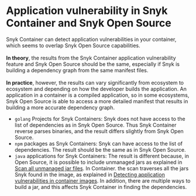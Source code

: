 # Application vulnerability in Snyk Container and Snyk Open Source

Snyk Container can detect application vulnerabilities in your container, which seems to overlap Snyk Open Source capabilities.\
\
**In theory**, the results from the Snyk Container application vulnerability feature and Snyk Open Source should be the same, especially if Snyk is building a dependency graph from the same manifest files.\
\
**In practice**, however, the results can vary significantly from ecosystem to ecosystem and depending on how the developer builds the application. An application in a container is a compiled application, so in some ecosystems, Snyk Open Source is able to access a more detailed manifest that results in building a more accurate dependency graph.

* `golang` Projects for Snyk Containers: Snyk does not have access to the list of dependencies as in Snyk Open Source. Thus Snyk Container reverse parses binaries, and the result differs slightly from Snyk Open Source.
* `npm` packages as Snyk Containers: Snyk can have access to the list of dependencies. The result should be the same as in Snyk Open Source.
* `java` applications for Snyk Containers: The result is different because, in Open Source, it is possible to include unmanaged jars as explained in [Scan all unmanaged jar files](../../snyk-cli/test-for-vulnerabilities/scan-all-unmanaged-jar-files.md). In Container. the scan traverses all the jars Snyk found in the image, as explained in [Detecting application vulnerabilities in container images](../using-snyk-container/detecting-application-vulnerabilities-in-container-images.md). In addition, there are multiple ways to build a jar, and this affects Snyk Container in finding the dependencies.
